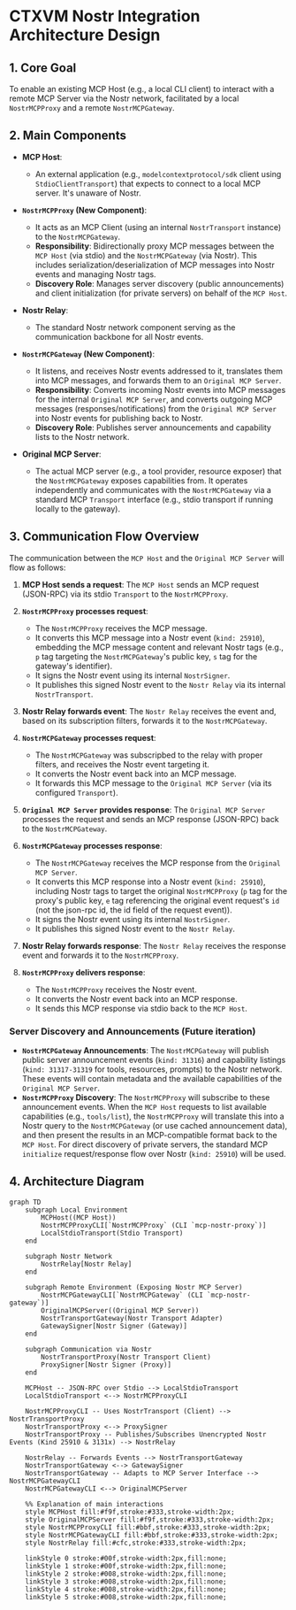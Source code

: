# CTXVM Nostr Integration Architecture Design

## 1. Core Goal

To enable an existing MCP Host (e.g., a local CLI client) to interact with a remote MCP Server via the Nostr network, facilitated by a local `NostrMCPProxy` and a remote `NostrMCPGateway`.

## 2. Main Components

- **MCP Host**:
  - An external application (e.g., `modelcontextprotocol/sdk` client using `StdioClientTransport`) that expects to connect to a local MCP server. It's unaware of Nostr.

- **`NostrMCPProxy` (New Component)**:
  - It acts as an MCP Client (using an internal `NostrTransport` instance) to the `NostrMCPGateway`.
  - **Responsibility**: Bidirectionally proxy MCP messages between the `MCP Host` (via stdio) and the `NostrMCPGateway` (via Nostr). This includes serialization/deserialization of MCP messages into Nostr events and managing Nostr tags.
  - **Discovery Role**: Manages server discovery (public announcements) and client initialization (for private servers) on behalf of the `MCP Host`.

- **Nostr Relay**:
  - The standard Nostr network component serving as the communication backbone for all Nostr events.

- **`NostrMCPGateway` (New Component)**:
  - It listens, and receives Nostr events addressed to it, translates them into MCP messages, and forwards them to an `Original MCP Server`.
  - **Responsibility**: Converts incoming Nostr events into MCP messages for the internal `Original MCP Server`, and converts outgoing MCP messages (responses/notifications) from the `Original MCP Server` into Nostr events for publishing back to Nostr.
  - **Discovery Role**: Publishes server announcements and capability lists to the Nostr network.

- **Original MCP Server**:
  - The actual MCP server (e.g., a tool provider, resource exposer) that the `NostrMCPGateway` exposes capabilities from. It operates independently and communicates with the `NostrMCPGateway` via a standard MCP `Transport` interface (e.g., stdio transport if running locally to the gateway).

## 3. Communication Flow Overview

The communication between the `MCP Host` and the `Original MCP Server` will flow as follows:

1.  **MCP Host sends a request**: The `MCP Host` sends an MCP request (JSON-RPC) via its stdio `Transport` to the `NostrMCPProxy`.

2.  **`NostrMCPProxy` processes request**:
    - The `NostrMCPProxy` receives the MCP message.
    - It converts this MCP message into a Nostr event (`kind: 25910`), embedding the MCP message content and relevant Nostr tags (e.g., `p` tag targeting the `NostrMCPGateway`'s public key, `s` tag for the gateway's identifier).
    - It signs the Nostr event using its internal `NostrSigner`.
    - It publishes this signed Nostr event to the `Nostr Relay` via its internal `NostrTransport`.

3.  **Nostr Relay forwards event**: The `Nostr Relay` receives the event and, based on its subscription filters, forwards it to the `NostrMCPGateway`.

4.  **`NostrMCPGateway` processes request**:
    - The `NostrMCPGateway` was subscripbed to the relay with proper filters, and receives the Nostr event targeting it.
    - It converts the Nostr event back into an MCP message.
    - It forwards this MCP message to the `Original MCP Server` (via its configured `Transport`).

5.  **`Original MCP Server` provides response**: The `Original MCP Server` processes the request and sends an MCP response (JSON-RPC) back to the `NostrMCPGateway`.

6.  **`NostrMCPGateway` processes response**:
    - The `NostrMCPGateway` receives the MCP response from the `Original MCP Server`.
    - It converts this MCP response into a Nostr event (`kind: 25910`), including Nostr tags to target the original `NostrMCPProxy` (`p` tag for the proxy's public key, `e` tag referencing the original event request's `id` (not the json-rpc id, the id field of the request event)).
    - It signs the Nostr event using its internal `NostrSigner`.
    - It publishes this signed Nostr event to the `Nostr Relay`.

7.  **Nostr Relay forwards response**: The `Nostr Relay` receives the response event and forwards it to the `NostrMCPProxy`.

8.  **`NostrMCPProxy` delivers response**:
    - The `NostrMCPProxy` receives the Nostr event.
    - It converts the Nostr event back into an MCP response.
    - It sends this MCP response via stdio back to the `MCP Host`.

### Server Discovery and Announcements (Future iteration)

- **`NostrMCPGateway` Announcements**: The `NostrMCPGateway` will publish public server announcement events (`kind: 31316`) and capability listings (`kind: 31317-31319` for tools, resources, prompts) to the Nostr network. These events will contain metadata and the available capabilities of the `Original MCP Server`.
- **`NostrMCPProxy` Discovery**: The `NostrMCPProxy` will subscribe to these announcement events. When the `MCP Host` requests to list available capabilities (e.g., `tools/list`), the `NostrMCPProxy` will translate this into a Nostr query to the `NostrMCPGateway` (or use cached announcement data), and then present the results in an MCP-compatible format back to the `MCP Host`. For direct discovery of private servers, the standard MCP `initialize` request/response flow over Nostr (`kind: 25910`) will be used.

## 4. Architecture Diagram

```mermaid
graph TD
    subgraph Local Environment
        MCPHost((MCP Host))
        NostrMCPProxyCLI[`NostrMCPProxy` (CLI `mcp-nostr-proxy`)]
        LocalStdioTransport(Stdio Transport)
    end

    subgraph Nostr Network
        NostrRelay[Nostr Relay]
    end

    subgraph Remote Environment (Exposing Nostr MCP Server)
        NostrMCPGatewayCLI[`NostrMCPGateway` (CLI `mcp-nostr-gateway`)]
        OriginalMCPServer((Original MCP Server))
        NostrTransportGateway(Nostr Transport Adapter)
        GatewaySigner[Nostr Signer (Gateway)]
    end

    subgraph Communication via Nostr
        NostrTransportProxy(Nostr Transport Client)
        ProxySigner[Nostr Signer (Proxy)]
    end

    MCPHost -- JSON-RPC over Stdio --> LocalStdioTransport
    LocalStdioTransport <--> NostrMCPProxyCLI

    NostrMCPProxyCLI -- Uses NostrTransport (Client) --> NostrTransportProxy
    NostrTransportProxy <--> ProxySigner
    NostrTransportProxy -- Publishes/Subscribes Unencrypted Nostr Events (Kind 25910 & 3131x) --> NostrRelay

    NostrRelay -- Forwards Events --> NostrTransportGateway
    NostrTransportGateway <--> GatewaySigner
    NostrTransportGateway -- Adapts to MCP Server Interface --> NostrMCPGatewayCLI
    NostrMCPGatewayCLI <--> OriginalMCPServer

    %% Explanation of main interactions
    style MCPHost fill:#f9f,stroke:#333,stroke-width:2px;
    style OriginalMCPServer fill:#f9f,stroke:#333,stroke-width:2px;
    style NostrMCPProxyCLI fill:#bbf,stroke:#333,stroke-width:2px;
    style NostrMCPGatewayCLI fill:#bbf,stroke:#333,stroke-width:2px;
    style NostrRelay fill:#cfc,stroke:#333,stroke-width:2px;

    linkStyle 0 stroke:#00f,stroke-width:2px,fill:none;
    linkStyle 1 stroke:#00f,stroke-width:2px,fill:none;
    linkStyle 2 stroke:#008,stroke-width:2px,fill:none;
    linkStyle 3 stroke:#008,stroke-width:2px,fill:none;
    linkStyle 4 stroke:#008,stroke-width:2px,fill:none;
    linkStyle 5 stroke:#008,stroke-width:2px,fill:none;
```
